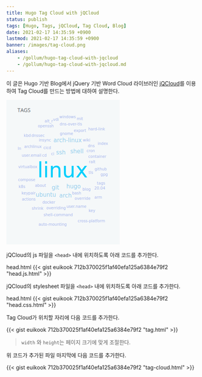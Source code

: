 ```yaml
---
title: Hugo Tag Cloud with jQCloud
status: publish
tags: [Hugo, Tags, jQCloud, Tag Cloud, Blog]
date: 2021-02-17 14:35:59 +0900
lastmod: 2021-02-17 14:35:59 +0900
banner: /images/tag-cloud.png
aliases:
    - /gollum/hugo-tag-cloud-with-jqcloud
    - /gollum/hugo-tag-cloud-with-jqcloud.md
---
```


이 글은 Hugo 기반 Blog에서 jQuery 기반 Word Cloud 라이브러인 [jQCloud](http://mistic100.github.io/jQCloud/)를 이용하여 Tag Cloud를 만드는 방법에 대하여 설명한다.


![tag cloud](/images/hugo-tag-qcloud.png)

<!--more-->

jQCloud의 js 파일을 `<head>` 내에 위치하도록 아래 코드를 추가한다.

head.html
{{< gist euikook 712b370025f1af40efa125a6384e79f2 "head.js.html" >}}



jQCloud의  stylesheet 파일을 `<head>` 내에 위치하도록 아래 코드를 추가한다.

head.html
{{< gist euikook 712b370025f1af40efa125a6384e79f2 "head.css.html" >}}


Tag Cloud가 위치할 자리에 다음 코드를 추가한다.

{{< gist euikook 712b370025f1af40efa125a6384e79f2 "tag.html" >}}


> `width` 와 `height`는 페이지 크기에 맞게 조절한다.

위 코드가 추가된 파일 마지막에 다음 코드를 추가한다.


{{< gist euikook 712b370025f1af40efa125a6384e79f2 "tag-cloud.html" >}}